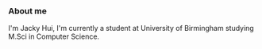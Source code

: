 ### About me 
I'm Jacky Hui, I'm currently a student at University of Birmingham studying M.Sci in Computer Science.

